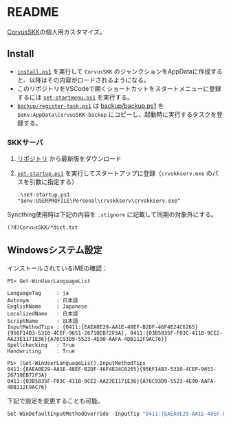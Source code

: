# README

[CorvusSKK](https://nathancorvussolis.github.io/)の個人用カスタマイズ。

## Install

- [`install.ps1`](./install.ps1) を実行して `CorvusSKK` のジャンクションをAppDataに作成すると、以降はその内容がロードされるようになる。
- このリポジトリをVSCodeで開くショートカットをスタートメニューに登録するには [`set-startmenu.ps1`](./set-startmenu.ps1) を実行する。
- [`backup/register-task.ps1`](./backup/register-task.ps1) は [backup/backup.ps1](./backup/backup.ps1) を `$env:AppData\CorvusSKK-backup` にコピーし、起動時に実行するタスクを登録する。

### SKKサーバ

1. [リポジトリ](https://github.com/nathancorvussolis/crvskkserv/releases/) から最新版をダウンロード
1. [`set-startup.ps1`](set-startup.ps1) を実行してスタートアップに登録（`crvskkserv.exe` のパスを引数に指定する）

   ```
   .\set-startup.ps1 "$env:USERPROFILE\Personal\crvskkserv\crvskkserv.exe"
   ```

Syncthing使用時は下記の内容を `.stignore` に記載して同期の対象外にする。

```
(?d)CorvusSKK/*dict.txt
```

## Windowsシステム設定

インストールされているIMEの確認：

```
PS> Get-WinUserLanguageList

LanguageTag     : ja
Autonym         : 日本語
EnglishName     : Japanese
LocalizedName   : 日本語
ScriptName      : 日本語
InputMethodTips : {0411:{EAEA0E29-AA1E-48EF-B2DF-46F4E24C6265}{956F14B3-5310-4CEF-9651-26710EB72F3A}, 0411:{03B5835F-F03C-411B-9CE2-AA23E1171E36}{A76C93D9-5523-4E90-AAFA-4DB112F9AC76}}
Spellchecking   : True
Handwriting     : True

PS> (Get-WinUserLanguageList).InputMethodTips
0411:{EAEA0E29-AA1E-48EF-B2DF-46F4E24C6265}{956F14B3-5310-4CEF-9651-26710EB72F3A}
0411:{03B5835F-F03C-411B-9CE2-AA23E1171E36}{A76C93D9-5523-4E90-AAFA-4DB112F9AC76}

```

下記で設定を変更することも可能。

```PowerShell
Set-WinDefaultInputMethodOverride -InputTip "0411:{EAEA0E29-AA1E-48EF-B2DF-46F4E24C6265}{956F14B3-5310-4CEF-9651-26710EB72F3A}"
```

